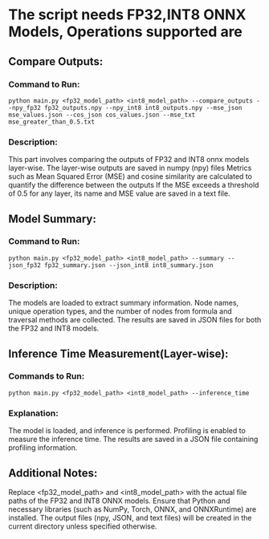 # The script needs FP32,INT8 ONNX Models, Operations supported are
## Compare Outputs:

### Command to Run:
```python main.py <fp32_model_path> <int8_model_path> --compare_outputs --npy_fp32 fp32_outputs.npy --npy_int8 int8_outputs.npy --mse_json mse_values.json --cos_json cos_values.json --mse_txt mse_greater_than_0.5.txt```


### Description: 
This part involves comparing the outputs of FP32 and INT8 onnx models layer-wise. 
The layer-wise outputs are saved in numpy (npy) files
Metrics such as Mean Squared Error (MSE) and cosine similarity are calculated to quantify the difference between the outputs
If the MSE exceeds a threshold of 0.5 for any layer, its name and MSE value are saved in a text file.


## Model Summary:


### Command to Run:
```python main.py <fp32_model_path> <int8_model_path> --summary --json_fp32 fp32_summary.json --json_int8 int8_summary.json```

### Description: 
The models are loaded to extract summary information.
Node names, unique operation types, and the number of nodes from formula and traversal methods are collected.
The results are saved in JSON files for both the FP32 and INT8 models.

## Inference Time Measurement(Layer-wise):


### Commands to Run:
```python main.py <fp32_model_path> <int8_model_path> --inference_time```

### Explanation:
The model is loaded, and inference is performed.
Profiling is enabled to measure the inference time.
The results are saved in a JSON file containing profiling information.

##  Additional Notes:

Replace <fp32_model_path> and <int8_model_path> with the actual file paths of the FP32 and INT8 ONNX models.
Ensure that Python and necessary libraries (such as NumPy, Torch, ONNX, and ONNXRuntime) are installed.
The output files (npy, JSON, and text files) will be created in the current directory unless specified otherwise.

